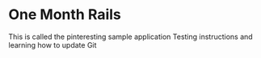 # One Month Rails

This is called the pinteresting sample application 
Testing instructions and learning how to update Git